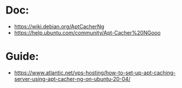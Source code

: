 # Doc:
- https://wiki.debian.org/AptCacherNg
- https://help.ubuntu.com/community/Apt-Cacher%20NGooo

# Guide:
- https://www.atlantic.net/vps-hosting/how-to-set-up-apt-caching-server-using-apt-cacher-ng-on-ubuntu-20-04/
